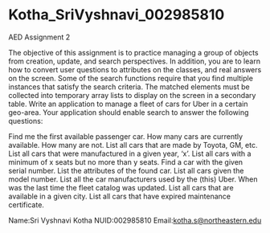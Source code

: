 # Kotha_SriVyshnavi_002985810

AED Assignment 2

The objective of this assignment is to practice managing a group of objects from creation, update, and search perspectives. In addition, you are to learn how to convert user questions to attributes on the classes, and real answers on the screen. Some of the search functions require that you find multiple instances that satisfy the search criteria. The matched elements must be collected into temporary array lists to display on the screen in a secondary table. Write an application to manage a fleet of cars for Uber in a certain geo-area. Your application should enable search to answer the following questions:

Find me the first available passenger car. 
How many cars are currently available. How many are not.
List all cars that are made by Toyota, GM, etc. 
List all cars that were manufactured in a given year, ‘x’. 
List all cars with a minimum of x seats but no more than y seats.
Find a car with the given serial number. List the attributes of the found car.
List all cars given the model number. List all the car manufacturers used by the (this) Uber. 
When was the last time the fleet catalog was updated. List all cars that are available in a given city. 
List all cars that have expired maintenance certificate.

Name:Sri Vyshnavi Kotha NUID:002985810 Email:kotha.s@northeastern.edu
